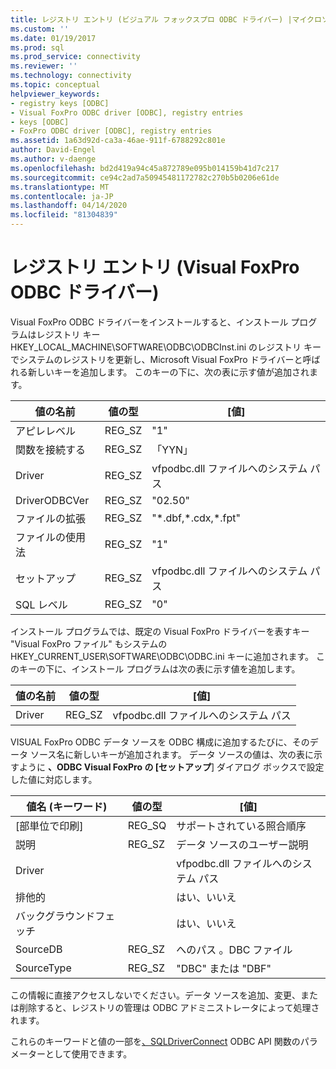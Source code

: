 ```yaml
---
title: レジストリ エントリ (ビジュアル フォックスプロ ODBC ドライバー) |マイクロソフトドキュメント
ms.custom: ''
ms.date: 01/19/2017
ms.prod: sql
ms.prod_service: connectivity
ms.reviewer: ''
ms.technology: connectivity
ms.topic: conceptual
helpviewer_keywords:
- registry keys [ODBC]
- Visual FoxPro ODBC driver [ODBC], registry entries
- keys [ODBC]
- FoxPro ODBC driver [ODBC], registry entries
ms.assetid: 1a63d92d-ca3a-46ae-911f-6788292c801e
author: David-Engel
ms.author: v-daenge
ms.openlocfilehash: bd2d419a94c45a872789e095b014159b41d7c217
ms.sourcegitcommit: ce94c2ad7a50945481172782c270b5b0206e61de
ms.translationtype: MT
ms.contentlocale: ja-JP
ms.lasthandoff: 04/14/2020
ms.locfileid: "81304839"
---
```

# <a name="registry-entries-visual-foxpro-odbc-driver"></a>レジストリ エントリ (Visual FoxPro ODBC ドライバー)
Visual FoxPro ODBC ドライバーをインストールすると、インストール プログラムはレジストリ キー HKEY_LOCAL_MACHINE\SOFTWARE\ODBC\ODBCInst.ini のレジストリ キーでシステムのレジストリを更新し、Microsoft Visual FoxPro ドライバーと呼ばれる新しいキーを追加します。 このキーの下に、次の表に示す値が追加されます。  
  
|値の名前|値の型|[値]|  
|----------------|----------------|-----------|  
|アピレレベル|REG_SZ|"1"|  
|関数を接続する|REG_SZ|「YYN」|  
|Driver|REG_SZ|vfpodbc.dll ファイルへのシステム パス|  
|DriverODBCVer|REG_SZ|"02.50"|  
|ファイルの拡張|REG_SZ|"*.dbf,\*.cdx,\*.fpt"|  
|ファイルの使用法|REG_SZ|"1"|  
|セットアップ|REG_SZ|vfpodbc.dll ファイルへのシステム パス|  
|SQL レベル|REG_SZ|"0"|  
  
 インストール プログラムでは、既定の Visual FoxPro ドライバーを表すキー "Visual FoxPro ファイル" もシステムの HKEY_CURRENT_USER\SOFTWARE\ODBC\ODBC.ini キーに追加されます。 このキーの下に、インストール プログラムは次の表に示す値を追加します。  
  
|値の名前|値の型|[値]|  
|----------------|----------------|-----------|  
|Driver|REG_SZ|vfpodbc.dll ファイルへのシステム パス|  
  
 VISUAL FoxPro ODBC データ ソースを ODBC 構成に追加するたびに、そのデータ ソース名に新しいキーが追加されます。 データ ソースの値は、次の表に示すように **、ODBC Visual FoxPro の [セットアップ**] ダイアログ ボックスで設定した値に対応します。  
  
|値名 (キーワード)|値の型|[値]|  
|----------------------------|----------------|-----------|  
|[部単位で印刷]|REG_SQ|サポートされている照合順序|  
|説明|REG_SZ|データ ソースのユーザー説明|  
|Driver||vfpodbc.dll ファイルへのシステム パス|  
|排他的||はい、いいえ|  
|バックグラウンドフェッチ||はい、いいえ|  
|SourceDB|REG_SZ|へのパス 。DBC ファイル|  
|SourceType|REG_SZ|"DBC" または "DBF"|  
  
 この情報に直接アクセスしないでください。データ ソースを追加、変更、または削除すると、レジストリの管理は ODBC アドミニストレータによって処理されます。  
  
 これらのキーワードと値の一部を[、SQLDriverConnect](../../odbc/microsoft/sqldriverconnect-visual-foxpro-odbc-driver.md) ODBC API 関数のパラメーターとして使用できます。
